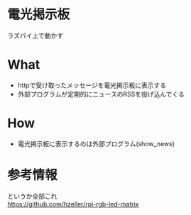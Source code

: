 # 電光掲示板
ラズパイ上で動かす

# What
- httpで受け取ったメッセージを電光掲示板に表示する
- 外部プログラムが定期的にニュースのRSSを投げ込んでくる


# How
- 電光掲示板に表示するのは外部プログラム(show_news)


# 参考情報
というか全部これ  
https://github.com/hzeller/rpi-rgb-led-matrix

